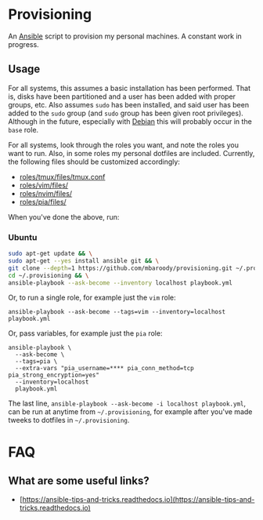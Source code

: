 # Provisioning
An [Ansible](https://docs.ansible.com/ansible/latest/index.html) script to provision my personal machines. A constant work in progress.

## Usage
For all systems, this assumes a basic installation has been performed. That is, disks have been partitioned and a user has been added with proper groups, etc. Also assumes `sudo` has been installed, and said user has been added to the `sudo` group (and `sudo` group has been given root privileges). Although in the future, especially with [Debian](https://www.debian.org/distrib/) this will probably occur in the `base` role.

For all systems, look through the roles you want, and note the roles you want to run. Also, in some roles my personal dotfiles are included. Currently, the following files should be customized accordingly:
* [roles/tmux/files/tmux.conf](roles/tmux/files/tmux.conf)
* [roles/vim/files/](roles/vim/files/)
* [roles/nvim/files/](roles/nvim/files/)
* [roles/pia/files/](roles/pia/files/)

When you've done the above, run:

### Ubuntu
```bash
sudo apt-get update && \
sudo apt-get --yes install ansible git && \
git clone --depth=1 https://github.com/mbaroody/provisioning.git ~/.provisioning && \
cd ~/.provisioning && \
ansible-playbook --ask-become --inventory localhost playbook.yml
```
Or, to run a single role, for example just the `vim` role:

```
ansible-playbook --ask-become --tags=vim --inventory=localhost playbook.yml
```

Or, pass variables, for example just the `pia` role:

```
ansible-playbook \
  --ask-become \
  --tags=pia \
  --extra-vars "pia_username=**** pia_conn_method=tcp pia_strong_encryption=yes"
  --inventory=localhost
  playbook.yml
```

The last line, `ansible-playbook --ask-become -i localhost playbook.yml`, can be run at anytime from `~/.provisioning`, for example after you've made tweeks to dotfiles in `~/.provisioning`.

# FAQ
## What are some useful links?
* [https://ansible-tips-and-tricks.readthedocs.io](https://ansible-tips-and-tricks.readthedocs.io)
